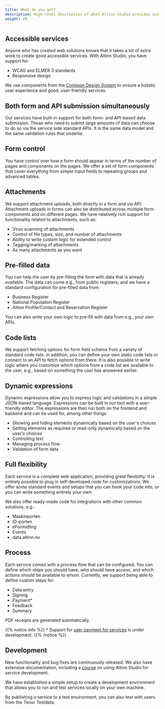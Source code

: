 ```yaml
---
title: What do you get?
description: High-level description of what Altinn Studio provides out-of-the-box
weight: 20
---
```


## Accessible services
Anyone who has created web solutions knows that it takes a bit of extra work to create good accessible services.
With Altinn Studio, you have support for:
- WCAG and ELMER 3 standards
- Responsive design

We use components from the [Common Design System](https://www.designsystemet.no/) to ensure a holistic user experience
and good, user-friendly services.

## Both form and API submission simultaneously
Our services have built-in support for both form- and API-based data submission. Those who need to submit
large amounts of data can choose to do so via the service side standard APIs. It is the same data model
and the same validation rules that underlie.

## Form control
You have control over how a form should appear in terms of the number of pages and components on the pages. We offer
a set of form components that cover everything from simple input fields to repeating groups and advanced tables.

## Attachments
We support attachment uploads, both directly in a form and via API. Attachment uploads in forms can also be distributed
across multiple form components and on different pages. We have relatively rich support for functionality
related to attachments, such as:
- Virus scanning of attachments
- Control of file types, size, and number of attachments
- Ability to write custom logic for extended control
- Tagging/marking of attachments
- As many attachments as you want

## Pre-filled data
You can help the user by pre-filling the form with data that is already available. The data can come
e.g., from public registers, and we have a standard configuration for pre-filled data from:
- Business Register
- National Population Register
- Altinn Profile/Contact and Reservation Register

You can also write your own logic to pre-fill with data from e.g., your own APIs.

## Code lists
We support fetching options for form field schema from a variety of standard code lists. In addition, you can define
your own static code lists or connect to an API to fetch options from there.
It is also possible to write logic where you customize _which_ options from a code list are available to the user,
e.g., based on something the user has answered earlier.

## Dynamic expressions
Dynamic expressions allow you to express logic and validations in a simple JSON-based language. Expressions can be built in our
tool with a user-friendly editor. The expressions are then run both on the frontend and backend and can be used for, among other things:
- Showing and hiding elements dynamically based on the user's choices
- Setting elements as required or read-only dynamically based on the user's choices
- Controlling text
- Managing process flow
- Validation of form data

## Full flexibility
Each service is a complete web application, providing great flexibility. It is entirely possible to plug in
self-developed code for customizations. We offer some standard events and setups that you can hook your code into,
or you can write something entirely your own.

We also offer ready-made code for integrations with other common solutions, e.g.:
- Maskinporten
- ID-porten
- eFormidling
- Events
- data.altinn.no

## Process
Each service comes with a process flow that can be configured. You can define which steps you should have, who should
have access, and which actions should be available to whom. Currently, we support being able to define custom steps for:
- Data entry
- Signing
- Payment*
- Feedback
- Summary

PDF receipts are generated automatically.

{{% notice info %}}
\* Support for [user payment for services](https://github.com/digdir/roadmap/issues/80) is under development.
{{% /notice %}}

## Development
New functionality and bug fixes are continuously released. We also have extensive documentation, including a
[course](../../app/app-dev-course/) on using Altinn Studio for service development.

We have established a simple setup to create a development environment that allows you to run and test services locally on
your own machine.

By publishing a service to a test environment, you can also test with users from the Tenor Testdata.
